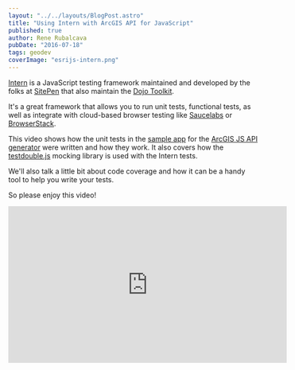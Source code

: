 ```yaml
---
layout: "../../layouts/BlogPost.astro"
title: "Using Intern with ArcGIS API for JavaScript"
published: true
author: Rene Rubalcava
pubDate: "2016-07-18"
tags: geodev
coverImage: "esrijs-intern.png"
---
```


[Intern](https://theintern.github.io/intern/) is a JavaScript testing framework maintained and developed by the folks at [SitePen](https://www.sitepen.com/) that also maintain the [Dojo Toolkit](http://dojotoolkit.org/).

It's a great framework that allows you to run unit tests, functional tests, as well as integrate with cloud-based browser testing like [Saucelabs](https://saucelabs.com/) or [BrowserStack](https://browserstack.com/).

This video shows how the unit tests in the [sample app](https://github.com/odoe/gen4) for the [ArcGIS JS API generator](https://github.com/odoe/generator-arcgis-js-app) were written and how they work. It also covers how the [testdouble.js](https://github.com/testdouble/testdouble.js) mocking library is used with the Intern tests.

We'll also talk a little bit about code coverage and how it can be a handy tool to help you write your tests.

So please enjoy this video!

<iframe width="560" height="315" src="https://www.youtube.com/embed/Lbu02Py3q68" frameborder="0" allowfullscreen></iframe>
